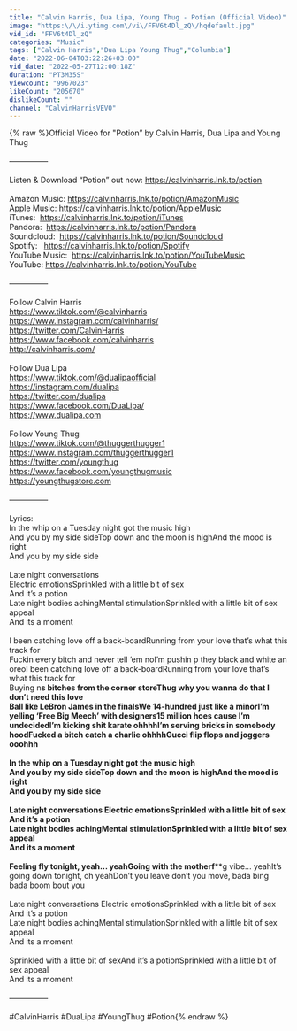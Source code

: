 ```yaml
---
title: "Calvin Harris, Dua Lipa, Young Thug - Potion (Official Video)"
image: "https:\/\/i.ytimg.com\/vi\/FFV6t4Dl_zQ\/hqdefault.jpg"
vid_id: "FFV6t4Dl_zQ"
categories: "Music"
tags: ["Calvin Harris","Dua Lipa Young Thug","Columbia"]
date: "2022-06-04T03:22:26+03:00"
vid_date: "2022-05-27T12:00:18Z"
duration: "PT3M35S"
viewcount: "9967023"
likeCount: "205670"
dislikeCount: ""
channel: "CalvinHarrisVEVO"
---
```

{% raw %}Official Video for &quot;Potion” by Calvin Harris, Dua Lipa and Young Thug<br /> <br />—————<br /><br />Listen &amp; Download “Potion” out now: <a rel="nofollow" target="blank" href="https://calvinharris.lnk.to/potion">https://calvinharris.lnk.to/potion</a><br /> <br />Amazon Music: <a rel="nofollow" target="blank" href="https://calvinharris.lnk.to/potion/AmazonMusic">https://calvinharris.lnk.to/potion/AmazonMusic</a><br />Apple Music: <a rel="nofollow" target="blank" href="https://calvinharris.lnk.to/potion/AppleMusic">https://calvinharris.lnk.to/potion/AppleMusic</a><br />iTunes:  <a rel="nofollow" target="blank" href="https://calvinharris.lnk.to/potion/iTunes">https://calvinharris.lnk.to/potion/iTunes</a><br />Pandora:  <a rel="nofollow" target="blank" href="https://calvinharris.lnk.to/potion/Pandora">https://calvinharris.lnk.to/potion/Pandora</a><br />Soundcloud:  <a rel="nofollow" target="blank" href="https://calvinharris.lnk.to/potion/Soundcloud">https://calvinharris.lnk.to/potion/Soundcloud</a><br />Spotify:   <a rel="nofollow" target="blank" href="https://calvinharris.lnk.to/potion/Spotify">https://calvinharris.lnk.to/potion/Spotify</a><br />YouTube Music:  <a rel="nofollow" target="blank" href="https://calvinharris.lnk.to/potion/YouTubeMusic">https://calvinharris.lnk.to/potion/YouTubeMusic</a><br />YouTube: <a rel="nofollow" target="blank" href="https://calvinharris.lnk.to/potion/YouTube">https://calvinharris.lnk.to/potion/YouTube</a><br />  <br />—————<br /><br />Follow Calvin Harris<br /><a rel="nofollow" target="blank" href="https://www.tiktok.com/@calvinharris">https://www.tiktok.com/@calvinharris</a><br /><a rel="nofollow" target="blank" href="https://www.instagram.com/calvinharris/">https://www.instagram.com/calvinharris/</a><br /><a rel="nofollow" target="blank" href="https://twitter.com/CalvinHarris">https://twitter.com/CalvinHarris</a><br /><a rel="nofollow" target="blank" href="https://www.facebook.com/calvinharris">https://www.facebook.com/calvinharris</a><br /><a rel="nofollow" target="blank" href="http://calvinharris.com/">http://calvinharris.com/</a><br /> <br />Follow Dua Lipa<br /><a rel="nofollow" target="blank" href="https://www.tiktok.com/@dualipaofficial">https://www.tiktok.com/@dualipaofficial</a><br /><a rel="nofollow" target="blank" href="https://instagram.com/dualipa">https://instagram.com/dualipa</a><br /><a rel="nofollow" target="blank" href="https://twitter.com/dualipa">https://twitter.com/dualipa</a><br /><a rel="nofollow" target="blank" href="https://www.facebook.com/DuaLipa/">https://www.facebook.com/DuaLipa/</a><br /><a rel="nofollow" target="blank" href="https://www.dualipa.com">https://www.dualipa.com</a><br /><br />Follow Young Thug<br /><a rel="nofollow" target="blank" href="https://www.tiktok.com/@thuggerthugger1">https://www.tiktok.com/@thuggerthugger1</a><br /><a rel="nofollow" target="blank" href="https://www.instagram.com/thuggerthugger1">https://www.instagram.com/thuggerthugger1</a><br /><a rel="nofollow" target="blank" href="https://twitter.com/youngthug">https://twitter.com/youngthug</a><br /><a rel="nofollow" target="blank" href="https://www.facebook.com/youngthugmusic">https://www.facebook.com/youngthugmusic</a><br /><a rel="nofollow" target="blank" href="https://youngthugstore.com">https://youngthugstore.com</a><br /><br />—————<br /><br />Lyrics:<br />In the whip on a Tuesday night got the music high<br />And you by my side sideTop down and the moon is highAnd the mood is right<br />And you by my side side<br /> <br />Late night conversations<br />Electric emotionsSprinkled with a little bit of sex<br />And it’s a potion<br />Late night bodies achingMental stimulationSprinkled with a little bit of sex appeal<br />And its a moment<br /> <br />I been catching love off a back-boardRunning from your love that’s what this track for<br />Fuckin every bitch and never tell ‘em noI’m pushin p they black and white an oreoI been catching love off a back-boardRunning from your love that’s what this track for<br />Buying n****s bitches from the corner storeThug why you wanna do that I don’t need this love<br />Ball like LeBron James in the finalsWe 14-hundred just like a minorI’m yelling ‘Free Big Meech’ with designers15 million hoes cause I’m undecidedI’m kicking shit karate ohhhhI’m serving bricks in somebody hoodFucked a bitch catch a charlie ohhhhGucci flip flops and joggers ooohhh<br /> <br />In the whip on a Tuesday night got the music high<br />And you by my side sideTop down and the moon is highAnd the mood is right<br />And you by my side side<br /> <br />Late night conversations Electric emotionsSprinkled with a little bit of sex<br />And it’s a potion<br />Late night bodies achingMental stimulationSprinkled with a little bit of sex appeal<br />And its a moment<br /> <br />Feeling fly tonight, yeah... yeahGoing with the motherf******g vibe... yeahIt’s going down tonight, oh yeahDon’t you leave don’t you move, bada bing bada boom bout you<br /> <br />Late night conversations Electric emotionsSprinkled with a little bit of sex<br />And it’s a potion<br />Late night bodies achingMental stimulationSprinkled with a little bit of sex appeal<br />And its a moment<br /> <br />Sprinkled with a little bit of sexAnd it’s a potionSprinkled with a little bit of sex appeal<br />And its a moment<br /> <br />—————<br /><br />#CalvinHarris #DuaLipa #YoungThug #Potion{% endraw %}
